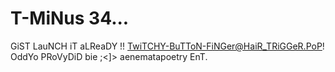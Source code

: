 # T-MiNus 34...
GiST LauNCH iT aLReaDY !!
TwiTCHY-BuTToN-FiNGer@HaiR_TRiGGeR.PoP!
OddYo PRoVyDiD bie ;<]> aenematapoetry EnT.
